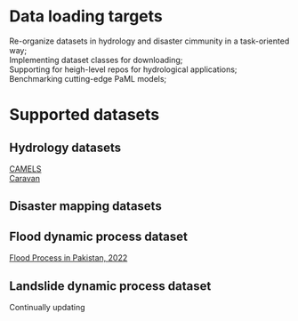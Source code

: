 # Data loading targets
Re-organize datasets in hydrology and disaster cimmunity in a task-oriented way;  
Implementing dataset classes for downloading;  
Supporting for heigh-level repos for hydrological applications;  
Benchmarking cutting-edge PaML models;   

# Supported datasets
## Hydrology datasets 
[CAMELS]()  
[Caravan]()

## Disaster mapping datasets


## Flood dynamic process dataset
[Flood Process in Pakistan, 2022](https://github.com/zhu-xlab/ML4Earth-Hackathon-2023)

## Landslide dynamic process dataset

Continually updating

